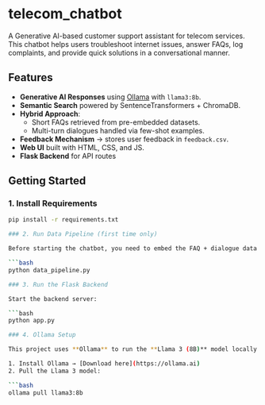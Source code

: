 # telecom_chatbot
A Generative AI-based customer support assistant for telecom services.  
This chatbot helps users troubleshoot internet issues, answer FAQs, log complaints, and provide quick solutions in a conversational manner.

## Features
- **Generative AI Responses** using [Ollama](https://ollama.ai/) with `llama3:8b`.
- **Semantic Search** powered by SentenceTransformers + ChromaDB.
- **Hybrid Approach**:
  - Short FAQs retrieved from pre-embedded datasets.
  - Multi-turn dialogues handled via few-shot examples.
- **Feedback Mechanism** → stores user feedback in `feedback.csv`.
- **Web UI** built with HTML, CSS, and JS.
- **Flask Backend** for API routes 

## Getting Started  

### 1. Install Requirements  
```bash
pip install -r requirements.txt

### 2. Run Data Pipeline (first time only)  

Before starting the chatbot, you need to embed the FAQ + dialogue data into **ChromaDB**:  

```bash
python data_pipeline.py

### 3. Run the Flask Backend  

Start the backend server:  

```bash
python app.py

### 4. Ollama Setup  

This project uses **Ollama** to run the **Llama 3 (8B)** model locally.  

1. Install Ollama → [Download here](https://ollama.ai)  
2. Pull the Llama 3 model:  

```bash
ollama pull llama3:8b

